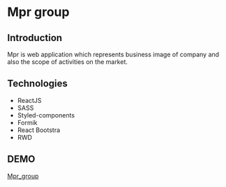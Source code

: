 Mpr group 	
=======	


Introduction	
-----------	


Mpr  is web application which represents business image of company and also the scope of activities on the market.	



Technologies	
-----------	


* ReactJS	
* SASS	
* Styled-components	
* Formik	
* React Bootstra	
* RWD	


DEMO	
--------------	

[Mpr_group](https://mojzesz13.github.io/Mpr/#/)
